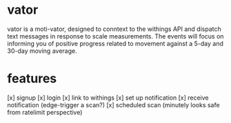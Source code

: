 # vator

vator is a moti-vator, designed to conntext to the withings API and dispatch text messages in response to scale measurements. The events will focus on 
informing you of positive progress related to movement against a 5-day and 30-day moving average.

# features

[x] signup
[x] login
[x] link to withings
[x] set up notification
[x] receive notification (edge-trigger a scan?)
[x] scheduled scan (minutely looks safe from ratelimit perspective)

